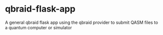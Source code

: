 # qbraid-flask-app
A general qbraid flask app using the qbraid provider to submit QASM files to a quantum computer or simulator
